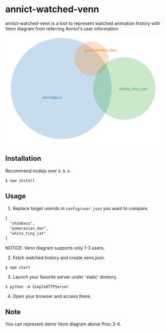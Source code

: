 # annict-watched-venn

annict-watched-venn is a tool to represent watched animation history with Venn diagram from referring Annict's user information.

![sample](./dist/sample.png "sample")

## Installation

Recommend nodejs over `6.9.4`.

```
$ npm install
```

## Usage

1. Replace target userids in `config/user.json` you want to compare.

  ```
  [
    "shimbaco",
    "pomeranian_dev",
    "white_tiny_cat"
  ]
  ```

  NOTICE: Venn diagram supports only 1-3 users.

2. Fetch watched history and create venn.json.

  ```
  $ npm start
  ```
  
3. Launch your favorite server under 'static' diretory.

  ```
  $ python -m SimpleHTTPServer
  ```

4. Open your browser and access there.

## Note

You can represent demo Venn diagram above Proc.3-4.

